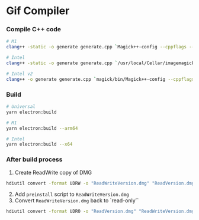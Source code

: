 # Gif Compiler

### Compile C++ code
```Bash
# M1
clang++ -static -o generate generate.cpp `Magick++-config --cppflags --cxxflags --ldflags --libs` -std=c++17

# Intel
clang++ -static -o generate generate.cpp `/usr/local/Cellar/imagemagick/7.1.1-12/bin/Magick++-config --cppflags --cxxflags --ldflags --libs` -std=c++17 -arch x86_64

# Intel v2
clang++ -o generate generate.cpp `magick/bin/Magick++-config --cppflags --cxxflags --ldflags --libs` -std=c++17 -arch x86_64
```

### Build
```Bash
# Universal
yarn electron:build

# M1
yarn electron:build --arm64

# Intel
yarn electron:build --x64
```

### After build process
1. Create ReadWrite copy of DMG
```Bash
hdiutil convert -format UDRW -o "ReadWriteVersion.dmg" "ReadVersion.dmg"
```
2. Add `preinstall` script to `ReadWriteVersion.dmg`
3. Convert `ReadWriteVersion.dmg` back to `read-only``
```Bash
hdiutil convert -format UDRO -o "ReadVersion.dmg" "ReadWriteVersion.dmg"
```
